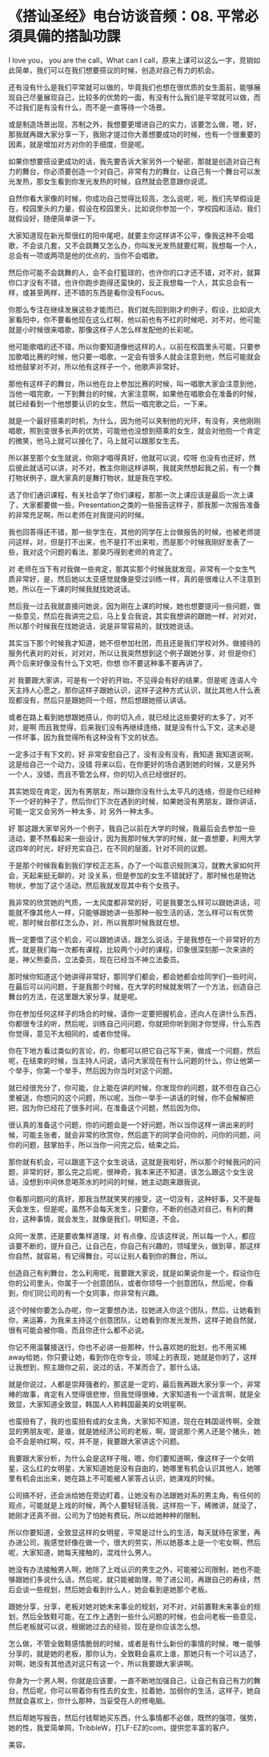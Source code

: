 # 《搭讪圣经》电台访谈音频：08. 平常必須具備的搭訕功課

I love you， you are the call，What can I call，原来上课可以这么一字，竞销如此简单，我们可以在我们想要搭议的时候，创造对自己有力的机会。

还有没有什么是我们平常就可以做的，毕竟我们也想在很优质的女生面前，能够展现自己尽量展现自己，比较多的优势的一面，有没有什么我们是平常就可以做，而不过我们是有没有什么，而不是一直等待一个场景。

或是制造场景出现，苏制之外，我想要更增进自己的实力，该要怎么做，嗯，好，那我就再跟大家分享一下，我刚才提过你大善想要成功的时候，也有一个很重要的因素，就是增加对方对你的手细度，但是呢。

如果你想要搭设更成功的话，我先要告诉大家另外一个秘密，那就是创造对自己有力的舞台，你必须要创造一个对自己，非常有力的舞台，让自己有一个舞台可以发光发热，那女生看到你发光发热的时候，自然就会愿意跟你说谎。

自然你看大家像的时候，你成功自己觉得比较高，怎么说呢，呃，我们先举假设是在，校园里头的力量，假设在校园里头，比如说你参加一个，学校园和活动，我们就假设好，随便简单讲一下。

大家知道现在新光帮很红的阳中尾吧，就要主你这样讲不公平，像我这种不会唱歌，不会谈几套，又不会跳舞又怎么办，你叫发光发热就要红啊，我想每一个人，总会有一项或两项是他的优点的，当你不会唱歌。

然后你可能不会跳舞的人，会不会打籃球的，也许你的口才还不错，对不对，就算你口才没有不错，也许你跑步跑得还蛮快的，反正我想每一个人，其实总会有一样，或甚至两样，还不错的东西是看你没有Focus。

你那么专注在继续发展这些才能而已，我们就先回到刚才的例子，假设，比如说大家看阳中，你不要看他现在这么红啊，他以前也有不红的时候吧，对不对，他可能就是小时候很来唱歌，那像这样子人怎么样发配他的长彩呢。

他可能歌唱的还不错，所以你要知道像他这样的人，以前在校圆里头可能，只要参加歌唱比赛的时候，他只要一唱歌，一定会有很多人就会注意到他，然后可能就会给他鼓掌对不对，所以他有这样子一个，他歌声非常好。

那他有这样子的舞台，所以他在台上参加比赛的时候，叫一唱歌大家会注意到他，当他一唱完歌，一下到舞台的时候，大家注意啊，如果他在唱歌会在准备的时候，就已经看到一个他想要认识的女生，然后一唱完歌之后，一下来。

就是一个最好搭乘的时机，为什么，因为他可以夹制他的光环，有没有，夹他刚刚唱歌，照到变很多长声的优势，可能他也没想到搭乘的女生，就会对他抱一个肯定的微笑，他马上就可以接化了，马上就可以跟那女生去。

所以甚至那个女生就说，你刚才唱得真好，他就可以说，哎呀 也没有也还好，然后彼此就话可以讲，对不对，教主你刚这样讲啊，我就突然想起我之前，有一个舞打物状例子，跟大家真的是舞打物状，就是我在学校。

选了你们通识课程，有关社会学了你们课程，那那一次上课应该是最后一次上课了，大家都要做一些，Presentation之类的一些报告这样子，那我那一次报告准备的非常充足啊，所以老师在对我提问的时候。

我也回答得还不错，那一些学生在，其他的同学在上台做报告的时候，也被老师提问这样，对，但是打不出来，也不是打不出来啦，而是那个时候我刚好发表了一些，我对这个问题的看法，那臭巧得到老师的肯定了。

对 老师在当下有对我做一些肯定，那其实那个时候我就发现，非常有一个女生气质非常好，是，然后她以太亚感觉就像是受过训练一样，真的是很难让人不注意到她，所以在一下课的时候我就找她说话。

然后我一过去我就直接问她说，因为刚在上课的时候，她也想要提问一些问题，做一些意见，然后在我讲完之后，马上复合我说，其实我想讲的跟她一样，对对对，所以那个时候我在找她说话，说是非常容易的，就找她说话。

其实当下那个时候我才知道，她不但参加社团，而且还是我们学校对外，做接待的服务代表对的对长，对对对，所以让我突然想到这个例子跟她分享，对 但是你们两个后来好像没有什么下文吧，你想 你不要这种事不要再讲了。

对 我要跟大家讲，可是有一个好的开始，不见得会有好的结果，但是呢 连语人今天主持人心愿之，那你这样子跟她认识，这样子这种方式认识，就比其他人什么表现都没有，然后只是跟她同一个班，然后想跟她搭认讲话。

或者在路上看到她想跟她搭认，你的切入点，就已经比这些要好的太多了，对不对，是啊 而且我觉得，后来我们没有再继续连络，就是没有什么下文，这未必是一件坏事，因为我觉得所有这种没有下文的状态。

一定多过于有下文的，好 非常安慰自己了，没有没有没有，我知道 我知道说啊，这是给自己一个动力，没错 将来以后，在你更好的场合遇到她的时候，又是另外一个人，没错，而且不管怎么样，你的切入点已经很好的。

其实她现在肯定，因为有男朋友，所以跟你没有什么太平凡的连络，但是你已经种下一个好的种子了，然后你们下次在遇到的时候，如果她没有男朋友，跟你讲话，可能一定又会另外一种太多，对 另外一种太多。

好 那这跟大家举另外一个例子，我自己以前在大学的时候，我最后会去参加一些活动，要不然看起来一些设计，因为我那时候大学的时候，就一直想要，利用大学这四年的时光，好好充实自己，在不同的层面，针对不同的议题。

于是那个时候我看到我们学校正志系，办了一个叫意识规则演习，就教大家如何开会，天起来挺无聊的，对 没关系，但是参加的女生不错就好了，那时候也是物达物状，参加了这个活动，然后我就发现其中有个女孩子。

我非常的欣赏她的气质，一太风度都非常的好，可是我要怎么样可以跟她讲话，可能就不像其他人一样，只能够跟她讲一些那种一般生活的话，怎么样可以有优势呢，那时候台那红怎么办，对，所以我那时候我就在想。

我一定要借了这个机会，可以跟她讲话，跟怎么说话，于是我想在一个非常好的方式，就是我们每一次都有课程，比较两个小时的课程，印象很深刻那一次来讲的是，神父熊委员，立法委员，现在已经当不神立法委员。

那时候你知道这个她讲得非常好，那同学们都会，都会她都会给同学们一些时间，在最后可以问问题，于是我那个时候，在大学的时候就发明了一个方法，创造自己舞台的方法，在这里跟大家分享，就是呢。

你在参加任何这样子的场合的时候，请你一定要把握机会，还向人在讲什么东西，你都很专注的听，然后呢，训练自己问问题，你就把你听到刚才你觉得，什么东西你觉得，意见不太相同的，或者你觉得。

你在下地方看过类似的言论，的，你都可以把它自己写下来，做成一个问题，然后呢，在结束的时候，当主持人问说，请问大家现在有什么问题的什么，你让他第一个举手，你第一个举手，然后因为你当时对这个问题。

就已经很充分了，你可能，台上能在讲的时候，你发现你的问题，就不但在自己心里被送，你想问的这个问题，所以呢，当你一举手一讲话的时候，你不会解解把把，因为你已经花了很多时间，在准备这个问题，然后因为你。

很认真的准备这个问题，你的问题会是一个好问题，所以当你这样一讲出来的时候，可能主张者，就会非常的欣赏你，然后底下的同学会问你的，问你的问题，问你的问题，鼓掌拍手，所以当你一问完之后，结束之后。

那你就有机会，可以跟底下这个女生说话，这就是我啦好，所以那个时候我问的问题，非常的好，那么完之后呢，很神奇，我本来还不知道，该怎么跟这个女生说话，没想到中间休息喝茶水的时间的时候，她主动跑来跟我说。

你看那问题问的真好，那我当然就笑笑的接受，这一切没有，这种好事，又不是每天会发生，但是呢，虽然不会每天发生，只要你，不断的创造对自己，有利的舞台，这种事情，就会发生，就像是我们，明知道，不会。

众同一发票，还是要收集样道理，对 有点像，应该这样说，所以每一个人，都应该要不断的，提升自己，让自己在，你自己有兴趣的，领域里头，做到草，那这样你自然，就容易，有记得舞台，可以让别人看到你的舞台，所以。

创造自己有利舞台，怎么利用呢，我要跟大家说，就是如果说你是一个，假设你在你的公司里头，你属于一个创意团队，或者你领导一个创意团队，然后呢，你看到，你们同公司的有一个女同事，你非常有兴趣。

这个时候你要怎么办呢，你一定要想办法，拉她进入你这个团队，然后，让她看到你，来运筹，为我来主持这个创意团队，让她看到你发光发热，这样子她自然就，很有可能会被你吸，而且你还什么都不必说。

你记不用温馨接送行，你也不必讲一些那种，什么喜欢她的批划，也不用买稀away给她，你只要让她，看到你在你专业，领域上的表现，她就是你的了，这样让我想到，照主跟你之前，说过的话，不某而合了，那什么话。

就是你说过，人都是崇拜强者的，那这是一定的，最后我再跟大家分享一个，非常棒的故事，肯定有人觉得很悲惨，但我觉得很棒，大家知道有一个谣言啊，就是全致显，大家知道全致显，韩国人人称韩国最美的女明星啊。

也蛮扭有了，我的也蛮扭有成的女主角，大家知不知道，现在在韩国谣传啊，全致显的男朋友呢，是谁，就是她经济公司的老板，啊，提说那个男人还是个猪头，她会不会是响红啊，哎，并不是，我要跟大家讲这个问题。

我要跟大家分析，为什么会是这样子哦，嗯，你们要知道啊，像这样子一个女明星，这么红的女明星，大家知道她是没有自由的，她哪里有机会认识其他人，她哪里有机会出出来，她在路上不可能被人家答占认识，她演戏的时候。

公司搞不好，还会派给她在旁边盯着，让她没有办法跟她对系的男主角，有任何的观点，可能就是上戏的时候，两个人要轻轻活我，这样抱一下，稀微讲，就没了，她刚才还真不弱，公司为了怕她有费玩，所以给她种种的限制。

所以你要知道，全致显这样的女明星，平常是过什么的生活，每天就待在家里，再办进公司，我感觉好像在做一个，很大的劳实，所以她基本上是一个宅女啊，然后呢，大家知道，她每天接触的，混戏什么男人。

她没有办法接触男人啊，她除了上戏认识的男生之外，可能被公司限制，她也不能够跟她们多说什么话，然后呢，就只能被助理，带了进公司，再跟自己的寿续，然后会谈一些规划，然后她会看到什么人，她会看到是她那个老板。

跟她分享，分享，老板对她对她未来事业的规划，对不对，对前置鞋未来事业的规划，然后全致鞋可能，在工作上遇到一些什么问题的时候，也会问老板一些意见，然后老板就可以说，根据她过去的经验，现在是你应该怎么想。

怎么做，不管全致鞋感情脆弱的时候，或者是有什么新份的事情的时候，唯一能够分享的，就是她的老板，那你认为，全致鞋会喜欢上谁，那她只有一个可以选了，对啊，她没有其他选对这只有这一个，所以我要跟大家讲啊。

你身为一个男人啊，你就是应该要，一直不断地加强自己，让自己有自己有力的舞台，然后呢，你可以带着你有性去的女生，拉着她，加弱你的生活，这样子，她自然就会喜欢上，你什么那种，当妥受在人的修电脑。

然后帮她写报告，然后付钱帮她买东西，什么事情都不必做，既然的强项，强势，她的性，我爱简单网，TribbleW，打LF-EZ的com，提供您丰富的客户。

美容。